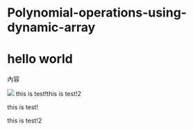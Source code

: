 # Polynomial-operations-using-dynamic-array
<h1>hello world</h1>
<p>內容</p>
<img src="https://images2.gamme.com.tw/news2/2017/97/59/qZqapqWblqCbp6Q.jpg">
<a>this is test!</a><a>this is test!2</a>
<br>
<p>this is test!</p>
<p>this is test!2</p>
<a href="yahoo.com"></a>
